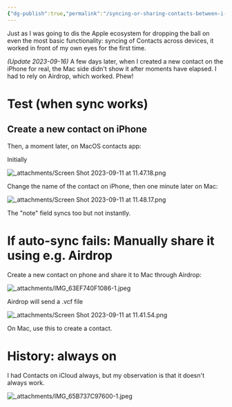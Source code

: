```yaml
---
{"dg-publish":true,"permalink":"/syncing-or-sharing-contacts-between-i-os-i-phone-and-mac-os-contacts-app/","noteIcon":"2","created":"","updated":""}
---
```


Just as I was going to dis the Apple ecosystem for dropping the ball on even the most basic functionality: syncing of Contacts across devices, it worked in front of my own eyes for the first time.

*(Update 2023-09-16)* A few days later, when I created a new contact on the iPhone for real, the Mac side didn't show it after moments have elapsed. I had to rely on Airdrop, which worked. Phew!

# Test (when sync works)

## Create a new contact on iPhone

Then, a moment later, on MacOS contacts app:

Initially

![_attachments/Screen Shot 2023-09-11 at 11.47.18.png](/img/user/_attachments/Screen%20Shot%202023-09-11%20at%2011.47.18.png)

Change the name of the contact on iPhone, then one minute later on Mac:

![_attachments/Screen Shot 2023-09-11 at 11.48.17.png](/img/user/_attachments/Screen%20Shot%202023-09-11%20at%2011.48.17.png)

The "note" field syncs too but not instantly.
# If auto-sync fails: Manually share it using e.g. Airdrop

Create a new contact on phone and share it to Mac through Airdrop:

![_attachments/IMG_63EF740F1086-1.jpeg](/img/user/_attachments/IMG_63EF740F1086-1.jpeg)

Airdrop will send a .vcf file

![_attachments/Screen Shot 2023-09-11 at 11.41.54.png](/img/user/_attachments/Screen%20Shot%202023-09-11%20at%2011.41.54.png)

On Mac, use this to create a contact.
# History: always on

I had Contacts on iCloud always, but my observation is that it doesn't always work.

![_attachments/IMG_65B737C97600-1.jpeg](/img/user/_attachments/IMG_65B737C97600-1.jpeg)